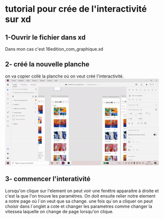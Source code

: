 # tutorial pour crée de l'interactivité sur xd
## 1-Ouvrir le fichier dans xd
Dans mon cas c'est 16edition_com_graphique.xd
 
## 2- créé la nouvelle planche

on va copier collé la planche où on veut créé l'interactivité.
![capture d'écran](media/capture_etape_1.gif)

## 3- commencer l'interativité
Lorsqu'on clique sur l'element on peut voir une fenêtre apparaitre à droite et c'est la que l'on trouve les paramètres. 
On doit ensuite relier notre element a notre page où l´on veut que sa change.
une fois qu´on a cliquer on peut choisir dans l´onglet a cote et changer les parametres comme changer la vitessea laquelle on change de page lorsqu'on clique.
## 





